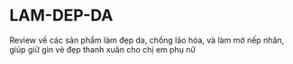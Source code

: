 # LAM-DEP-DA
Review về các sản phẩm làm đẹp da, chống lão hóa, và làm mờ nếp nhăn, giúp giữ gìn vẻ đẹp thanh xuân cho chị em phụ nữ
